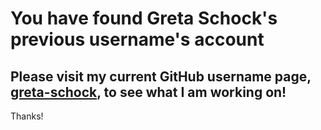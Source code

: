 # You have found Greta Schock's previous username's account 
## Please visit my current GitHub username page, [greta-schock](https://github.com/greta-schock), to see what I am working on! 

Thanks!

